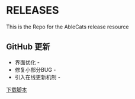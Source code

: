 # RELEASES
This is the Repo for the AbleCats release resource

## GitHub 更新

- 界面优化 -
- 修复小部分BUG -
- 引入在线更新机制 -

[下载脚本](https://aff.mx/Ny1Wi)